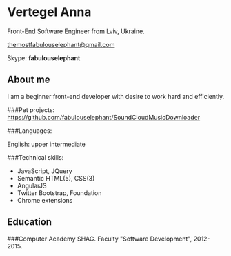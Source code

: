 
Vertegel Anna
================

Front-End Software Engineer from Lviv, Ukraine.

themostfabulouselephant@gmail.com

Skype: **fabulouselephant**

About me
-------------------

I am a beginner front-end developer with desire to work hard and efficiently.

###Pet projects:
 https://github.com/fabulouselephant/SoundCloudMusicDownloader

###Languages:

English: upper intermediate


###Technical skills:

- JavaScript, JQuery
- Semantic HTML(5), CSS(3)
- AngularJS
- Twitter Bootstrap, Foundation
- Chrome extensions

Education
-------------

###Computer Academy SHAG.
Faculty "Software Development", 2012-2015.


